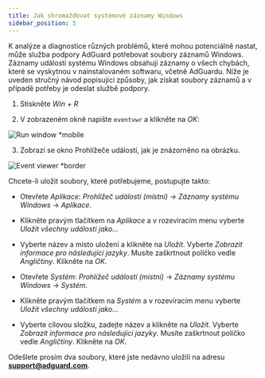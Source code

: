 ```yaml
---
title: Jak shromažďovat systémové záznamy Windows
sidebar_position: 5
---
```


K analýze a diagnostice různých problémů, které mohou potenciálně nastat, může služba podpory AdGuard potřebovat soubory záznamů Windows. Záznamy událostí systému Windows obsahují záznamy o všech chybách, které se vyskytnou v nainstalovaném softwaru, včetně AdGuardu. Níže je uveden stručný návod popisující způsoby, jak získat soubory záznamů a v případě potřeby je odeslat službě podpory.

1. Stiskněte *Win + R*

2. V zobrazeném okně napište `eventvwr` a klikněte na *OK*:

![Run window *mobile](https://cdn.adtidy.org/public/Adguard/kb/newscreenshots/En/eng_event_logs_1.png)

3. Zobrazí se okno Prohlížeče událostí, jak je znázorněno na obrázku.

![Event viewer *border](https://cdn.adtidy.org/public/Adguard/kb/newscreenshots/En/eng_event_logs_2.png)

Chcete-li uložit soubory, které potřebujeme, postupujte takto:

- Otevřete *Aplikace*: *Prohlížeč událostí (místní)* → *Záznamy systému Windows* → *Aplikace*.

- Klikněte pravým tlačítkem na *Aplikace* a v rozevíracím menu vyberte *Uložit všechny události jako...*

- Vyberte název a místo uložení a klikněte na *Uložit*. Vyberte *Zobrazit informace pro následující jazyky*. Musíte zaškrtnout políčko vedle *Angličtiny*. Klikněte na *OK*.

- Otevřete *Systém*: *Prohlížeč událostí (místní)* → *Záznamy systému Windows* → *Systém*.

- Klikněte pravým tlačítkem na *Systém* a v rozevíracím menu vyberte *Uložit všechny události jako...*

- Vyberte cílovou složku, zadejte název a klikněte na *Uložit*. Vyberte *Zobrazit informace pro následující jazyky*. Musíte zaškrtnout políčko vedle *Angličtiny*. Klikněte na *OK*.

Odešlete prosím dva soubory, které jste nedávno uložili na adresu **support@adguard.com**.

